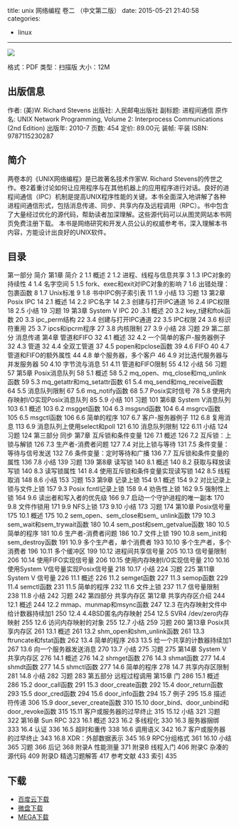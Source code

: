 title: unix 网络编程 卷二 （中文第二版）
date: 2015-05-21 21:40:58
categories:
  - linux
---

![](http://img3.douban.com/lpic/s4408012.jpg)

格式：PDF
类型：扫描版
大小：12M

<!--more-->

## 出版信息 ##

作者: (美)W. Richard Stevens 
出版社: 人民邮电出版社
副标题: 进程间通信
原作名: UNIX Network Programming, Volume 2: Interprocess Communications (2nd Edition)
出版年: 2010-7
页数: 454
定价: 89.00元
装帧: 平装
ISBN: 9787115230287

## 简介 ##

两卷本的《UNIX网络编程》是已故著名技术作家W. Richard Stevens的传世之作。卷2着重讨论如何让应用程序与在其他机器上的应用程序进行对话。良好的进程间通信（IPC）机制是提高UNIX程序性能的关键。本书全面深入地讲解了各种进程间通信形式，包括消息传递、同步、共享内存及远程调用（RPC）。书中包含了大量经过优化的源代码，帮助读者加深理解。这些源代码可以从图灵网站本书网页免费注册下载。
本书是网络研究和开发人员公认的权威参考书，深入理解本书内容，方能设计出良好的UNIX软件。

## 目录 ##

第一部分 简介
第1章 简介 2
1.1 概述 2
1.2 进程、线程与信息共享 3
1.3 IPC对象的持续性 4
1.4 名字空间 5
1.5 fork、exec和exit对IPC对象的影响 7
1.6 出错处理：包裹函数 8
1.7 Unix标准 9
1.8 书中IPC例子索引表 11
1.9 小结 13
习题 13
第2章 Posix IPC 14
2.1 概述 14
2.2 IPC名字 14
2.3 创建与打开IPC通道 16
2.4 IPC权限 18
2.5 小结 19
习题 19
第3章 System V IPC 20
.3.1 概述 20
3.2 key_t键和ftok函数 20
3.3 ipc_perm结构 22
3.4 创建与打开IPC通道 22
3.5 IPC权限 24
3.6 标识符重用 25
3.7 ipcs和ipcrm程序 27
3.8 内核限制 27
3.9 小结 28
习题 29
第二部分 消息传递
第4章 管道和FIFO 32
4.1 概述 32
4.2 一个简单的客户-服务器例子 32
4.3 管道 32
4.4 全双工管道 37
4.5 popen和pclose函数 39
4.6 FIFO 40
4.7 管道和FIFO的额外属性 44
4.8 单个服务器，多个客户 46
4.9 对比迭代服务器与并发服务器 50
4.10 字节流与消息 51
4.11 管道和FIFO限制 55
4.12 小结 56
习题 57
第5章 Posix消息队列 58
5.1 概述 58
5.2 mq_open、mq_close和mq_unlink函数 59
5.3 mq_getattr和mq_setattr函数 61
5.4 mq_send和mq_receive函数 64
5.5 消息队列限制 67
5.6 mq_notify函数 68
5.7 Posix实时信号 78
5.8 使用内存映射I/O实现Posix消息队列 85
5.9 小结 101
习题 101
第6章 System V消息队列 103
6.1 概述 103
6.2 msgget函数 104
6.3 msgsnd函数 104
6.4 msgrcv函数 105
6.5 msgctl函数 106
6.6 简单的程序 107
6.7 客户-服务器例子 112
6.8 复用消息 113
6.9 消息队列上使用select和poll 121
6.10 消息队列限制 122
6.11 小结 124
习题 124
第三部分 同步
第7章 互斥锁和条件变量 126
7.1 概述 126
7.2 互斥锁：上锁与解锁 126
7.3 生产者-消费者问题 127
7.4 对比上锁与等待 131
7.5 条件变量：等待与信号发送 132
7.6 条件变量：定时等待和广播 136
7.7 互斥锁和条件变量的属性 136
7.8 小结 139
习题 139
第8章 读写锁 140
8.1 概述 140
8.2 获取与释放读写锁 140
8.3 读写锁属性 141
8.4 使用互斥锁和条件变量实现读写锁 142
8.5 线程取消 148
8.6 小结 153
习题 153
第9章 记录上锁 154
9.1 概述 154
9.2 对比记录上锁与文件上锁 157
9.3 Posix fcntl记录上锁 158
9.4 劝告性上锁 162
9.5 强制性上锁 164
9.6 读出者和写入者的优先级 166
9.7 启动一个守护进程的唯一副本 170
9.8 文件作锁用 171
9.9 NFS上锁 173
9.10 小结 173
习题 174
第10章 Posix信号量 175
10.1 概述 175
10.2 sem_open、sem_close和sem_
unlink函数 179
10.3 sem_wait和sem_trywait函数 180
10.4 sem_post和sem_getvalue函数 180
10.5 简单的程序 181
10.6 生产者-消费者问题 186
10.7 文件上锁 190
10.8 sem_init和sem_destroy函数 191
10.9 多个生产者，单个消费者 193
10.10 多个生产者，多个消费者 196
10.11 多个缓冲区 199
10.12 进程间共享信号量 205
10.13 信号量限制 206
10.14 使用FIFO实现信号量 206
10.15 使用内存映射I/O实现信号量 210
10.16 使用System V信号量实现Posix信号量 218
10.17 小结 224
习题 225
第11章 System V 信号量 226
11.1 概述 226
11.2 semget函数 227
11.3 semop函数 229
11.4 semctl函数 231
11.5 简单的程序 232
11.6 文件上锁 237
11.7 信号量限制 238
11.8 小结 242
习题 242
第四部分 共享内存区
第12章 共享内存区介绍 244
12.1 概述 244
12.2 mmap、munmap和msync函数 247
12.3 在内存映射文件中给计数器持续加1 250
12.4 4.4BSD匿名内存映射 254
12.5 SVR4 /dev/zero内存映射 255
12.6 访问内存映射的对象 255
12.7 小结 259
习题 260
第13章 Posix共享内存区 261
13.1 概述 261
13.2 shm_open和shm_unlink函数 261
13.3 ftruncate和fstat函数 262
13.4 简单的程序 263
13.5 给一个共享的计数器持续加1 267
13.6 向一个服务器发送消息 270
13.7 小结 275
习题 275
第14章 System V共享内存区 276
14.1 概述 276
14.2 shmget函数 276
14.3 shmat函数 277
14.4 shmdt函数 277
14.5 shmctl函数 277
14.6 简单的程序 278
14.7 共享内存区限制 281
14.8 小结 282
习题 283
第五部分 远程过程调用
第15章 门 286
15.1 概述 286
15.2 door_call函数 291
15.3 door_create函数 292
15.4 door_return函数 293
15.5 door_cred函数 294
15.6 door_info函数 294
15.7 例子 295
15.8 描述符传递 306
15.9 door_sever_create函数 310
15.10 door_bind、door_unbind和door_revoke函数 315
15.11 客户或服务器的过早终止 315
15.12 小结 321
习题 322
第16章 Sun RPC 323
16.1 概述 323
16.2 多线程化 330
16.3 服务器捆绑 333
16.4 认证 336
16.5 超时和重传 338
16.6 调用语义 342
16.7 客户或服务器的过早终止 343
16.8 XDR：外部数据表示 345
16.9 RPC分组格式 361
16.10 小结 365
习题 366
后记 368
附录A 性能测量 371
附录B 线程入门 406
附录C 杂凑的源代码 409
附录D 精选习题解答 417
参考文献 433
索引 435

## 下载 ##

+ [百度云下载](http://pan.baidu.com/s/1pJMGHon)
+ [微盘下载](http://vdisk.weibo.com/s/aADaW4YRFwxLu)
+ [MEGA下载](https://mega.co.nz/#!GI1SVJDQ!2yVXpdR8iBWmcItBMkMLD23HXKAd6_VQ53EJCd9tZNU)